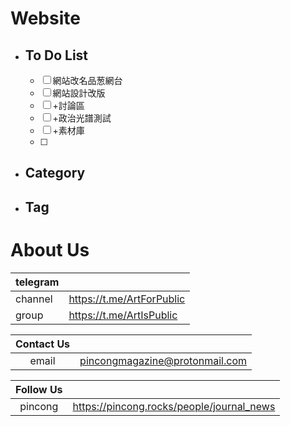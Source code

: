 # Website
- ## To Do List
   - [ ] 網站改名品葱網台
   - [ ] 網站設計改版
   - [ ] +討論區
   - [ ] +政治光譜測試
   - [ ] +素材庫
   - [ ]

- ## Category
- ## Tag

# About Us
|telegram||
|:-|:-|
|channel|https://t.me/ArtForPublic|
|group|https://t.me/ArtIsPublic|

|Contact Us||
|:-:|:-:|
|email|pincongmagazine@protonmail.com|

|Follow Us||
|:-:|:-:|
|pincong|https://pincong.rocks/people/journal_news|
